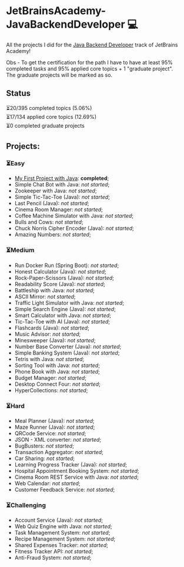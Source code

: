 # JetBrainsAcademy-JavaBackendDeveloper 💻

 All the projects I did for the [Java Backend Developer](https://hyperskill.org/courses/12-java-backend-developer-spring-boot) track of JetBrains Academy!

 Obs - To get the certification for the path I have to have at least 95% completed tasks and 95% applied core topics + 1 "graduate project".\
 The graduate projects will be marked as so.

## Status
⏳20/395 completed topics (5.06%)\
⏳17/134 applied core topics (12.69%)\
⏳0 completed graduate projects

## Projects:
### ⏳Easy
- [My First Project with Java](Easy/MyFirstProjectWithJava): **completed**;
- Simple Chat Bot with Java: _not started_;
- Zookeeper with Java: _not started_;
- Simple Tic-Tac-Toe (Java): _not started_;
- Last Pencil (Java): _not started_;
- Cinema Room Manager: _not started_;
- Coffee Machine Simulator with Java: _not started_;
- Bulls and Cows: _not started_;
- Chuck Norris Cipher Encoder (Java): _not started_;
- Amazing Numbers: _not started_;

### ⏳Medium
- Run Docker Run (Spring Boot): _not started_;
- Honest Calculator (Java): _not started_;
- Rock-Paper-Scissors (Java): _not started_;
- Readability Score (Java): _not started_;
- Battleship with Java: _not started_;
- ASCII Mirror: _not started_;
- Traffic Light Simulator with Java: _not started_;
- Simple Search Engine (Java): _not started_;
- Smart Calculator with Java: _not started_;
- Tic-Tac-Toe with AI (Java): _not started_;
- Flashcards (Java): _not started_;
- Music Advisor: _not started_;
- Minesweeper (Java): _not started_;
- Number Base Converter (Java): _not started_;
- Simple Banking System (Java): _not started_;
- Tetris with Java: _not started_;
- Sorting Tool with Java: _not started_;
- Phone Book with Java: _not started_;
- Budget Manager: _not started_;
- Desktop Connect Four: _not started_;
- HyperCollections: _not started_;

### ⏳Hard
- Meal Planner (Java): _not started_;
- Maze Runner (Java): _not started_;
- QRCode Service: _not started_;
- JSON - XML converter: _not started_;
- BugBusters: _not started_;
- Transaction Aggregator: _not started_;
- Car Sharing: _not started_;
- Learning Progress Tracker (Java): _not started_;
- Hospital Appointment Booking System: _not started_;
- Cinema Room REST Service with Java: _not started_;
- Web Calendar: _not started_;
- Customer Feedback Service: _not started_;

### ⏳Challenging
- Account Service (Java): _not started_;
- Web Quiz Engine with Java: _not started_;
- Task Management System: _not started_;
- Recipe Management System: _not started_;
- Shared Expenses Tracker: _not started_;
- Fitness Tracker API: _not started_;
- Anti-Fraud System: _not started_;
